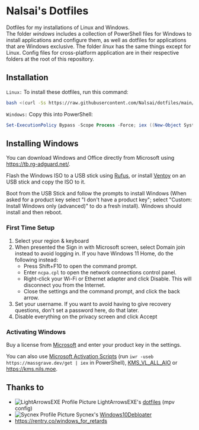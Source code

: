 # Nalsai's Dotfiles

Dotfiles for my installations of Linux and Windows.  
The folder *windows* includes a collection of PowerShell files for Windows to install applications and configure them, as well as dotfiles for applications that are Windows exclusive. 
The folder *linux* has the same things except for Linux.
Config files for cross-platform application are in their respective folders at the root of this repository.


## Installation

`Linux:` To install these dotfiles, run this command:

```bash
bash <(curl -Ss https://raw.githubusercontent.com/Nalsai/dotfiles/main/linux/install.sh)
```

`Windows:` Copy this into PowerShell:

```ps1
Set-ExecutionPolicy Bypass -Scope Process -Force; iex ((New-Object System.Net.WebClient).DownloadString('https://raw.githubusercontent.com/Nalsai/dotfiles/main/windows/install.ps1'))
```

## Installing Windows

You can download Windows and Office directly from Microsoft using <https://tb.rg-adguard.net/>.

Flash the Windows ISO to a USB stick using [Rufus](https://rufus.ie/), or install [Ventoy](https://www.ventoy.net/) on an USB stick and copy the ISO to it.

Boot from the USB Stick and follow the prompts to install Windows (When asked for a product key select "I don't have a product key"; select "Custom: Install Windows only (advanced)" to do a fresh install). Windows should install and then reboot.

### First Time Setup

1. Select your region & keyboard
2. When presented the Sign in with Microsoft screen, select Domain join instead to avoid logging in. If you have Windows 11 Home, do the following instead:
    - Press Shift+F10 to open the command prompt.
    - Enter `ncpa.cpl` to open the network connections control panel.
    - Right-click your Wi-Fi or Ethernet adapter and click Disable. This will disconnect you from the Internet.
    - Close the settings and the command prompt, and click the back arrow.
3. Set your username. If you want to avoid having to give recovery questions, don't set a password here, do that later.
4. Disable everything on the privacy screen and click Accept

### Activating Windows

Buy a license from [Microsoft](https://www.microsoft.com/) and enter your product key in the settings.

You can also use [Microsoft Activation Scripts](https://github.com/massgravel/Microsoft-Activation-Scripts/releases) (run `iwr -useb https://massgrave.dev/get | iex` in PowerShell), [KMS_VL_ALL_AIO](https://pastebin.com/cpdmr6HZ) or <https://kms.nils.moe>.

## Thanks to

- ![LightArrowsEXE Profile Picture](https://avatars.githubusercontent.com/LightArrowsEXE?s=12) LightArrowsEXE's [dotfiles](https://github.com/LightArrowsEXE/dotfiles) (mpv config)
- ![Sycnex Profile Picture](https://avatars.githubusercontent.com/Sycnex?s=12) Sycnex's [Windows10Debloater](https://github.com/Sycnex/Windows10Debloater)
- <https://rentry.co/windows_for_retards>
